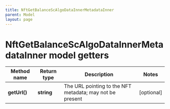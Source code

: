 ```yaml
---
title: NftGetBalanceScAlgoDataInnerMetadataInner
parent: Model
layout: page
---
```


# NftGetBalanceScAlgoDataInnerMetadataInner model getters

Method name | Return type | Description | Notes
------------ | ------------- | ------------- | -------------
**getUrl()** | **string** | The URL pointing to the NFT metadata; may not be present | [optional]

